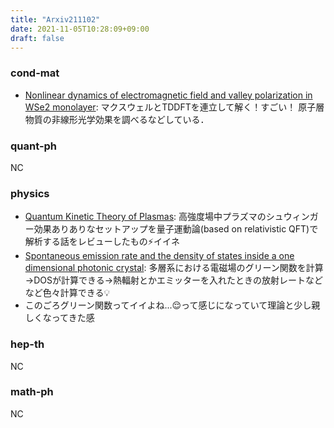 ```yaml
---
title: "Arxiv211102"
date: 2021-11-05T10:28:09+09:00
draft: false
---
```

### cond-mat
- [Nonlinear dynamics of electromagnetic field and valley polarization in WSe2 monolayer](https://arxiv.org/abs/2111.00690):
  マクスウェルとTDDFTを連立して解く！すごい！
原子層物質の非線形光学効果を調べるなどしている．


### quant-ph
NC


### physics
- [Quantum Kinetic Theory of Plasmas](https://arxiv.org/abs/2111.00994):
  高強度場中プラズマのシュウィンガー効果ありありなセットアップを量子運動論(based on relativistic QFT)で解析する話をレビューしたもの⚡イイネ
- [Spontaneous emission rate and the density of states inside a one dimensional photonic crystal](https://arxiv.org/abs/2111.00571):
  多層系における電磁場のグリーン関数を計算→DOSが計算できる→熱輻射とかエミッターを入れたときの放射レートなどなど色々計算できる💡
- このごろグリーン関数ってイイよね...😌って感じになっていて理論と少し親しくなってきた感

### hep-th
NC


### math-ph
NC
